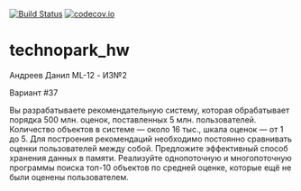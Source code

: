 [![Build Status](https://app.travis-ci.com/Dan1aR/technopark_hw.svg?branch=hw1)](https://app.travis-ci.com/github/Dan1aR/technopark_hw/branch/hw2)
[![codecov.io](https://codecov.io/github/Dan1aR/technopark_hw/coverage.svg?branch=hw1)](https://codecov.io/gh/Dan1aR/technopark_hw/branch/hw2)


# technopark_hw

Андреев Данил ML-12 - ИЗ№2

Вариант #37

Вы разрабатываете рекомендательную систему, которая обрабатывает порядка 500 млн. оценок, поставленных 5 млн. пользователей. Количество объектов в системе — около 16 тыс., шкала оценок — от 1 до 5. Для построения рекомендаций необходимо постоянно сравнивать оценки пользователей между собой. Предложите эффективный способ хранения данных в памяти. Реализуйте однопоточную и многопоточную программы поиска топ-10 объектов по средней оценке, которые ещё не были оценены пользователем.

